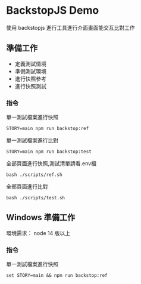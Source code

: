 # BackstopJS Demo

使用 backstopjs 進行工具進行介面畫面能交互比對工作

## 準備工作

- 定義測試情境
- 準備測試環境
- 進行快照參考
- 進行快照測試

### 指令

單一測試檔案進行快照

```shell
STORY=main npm run backstop:ref
```

單一測試檔案進行比對

```shell
STORY=main npm run backstop:test
```

全部頁面進行快照,測試清單請看.env檔
```shell
bash ./scripts/ref.sh
```

全部頁面進行比對
```shell
bash ./scripts/test.sh
```

## Windows 準備工作
環境需求： node 14 版以上

### 指令
單一測試檔案進行快照
```shell
set STORY=main && npm run backstop:ref
```